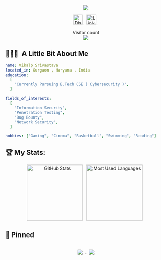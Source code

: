 
<!--
**KnightHoodVK/KnightHoodVK** is a ✨ _special_ ✨ repository because its `README.md` (this file) appears on your GitHub profile.

Here are some ideas to get you started:

- 🔭 I’m currently working on ...
- 🌱 I’m currently learning ...
- 👯 I’m looking to collaborate on ...
- 🤔 I’m looking for help with ...
- 💬 Ask me about ...
- 📫 How to reach me: ...
- 😄 Pronouns: ...
- ⚡ Fun fact: ...
-->

<p align="center">
  <img src="https://capsule-render.vercel.app/api?text=Hello%20There!👋&animation=fadeIn&type=waving&color=gradient&height=100"/>
</p>

<p align="center">
  <a target="_blank"href="https://www.discord.com/users/743485136280223754"/>
    <img alt="Discord" src="https://img.shields.io/static/v1?message=Discord&logo=discord&label=&color=7289DA&logoColor=white&labelColor=&style=for-the-badge" height="30" />
  </a>&nbsp;
  <a target="_blank"href="https://www.linkedin.com/in/vikalp-srivastava"/>
    <img alt="LinkedIn" src="https://img.shields.io/badge/linkedin-%230077B5.svg?style=for-the-badge&logo=linkedin&logoColor=white" height="30" />
  </a>&nbsp;
</p>

<p align="center"> 
  Visitor count<br>
  <img src="https://profile-counter.glitch.me/KnightHoodVK/count.svg" />
</p>

<h2> 👨🏻‍💻 &nbsp;A Little Bit About Me</h2>

```yaml
name: Vikalp Srivastava
located_in: Gurgaon , Haryana , India
education:
  [
    "Currently Pursuing B.Tech CSE ( Cybersecurity )",
  ]

fields_of_interests:
  [
    "Information Security",
    "Penetration Testing",
    "Bug Bounty",
    "Network Security",
  ]

hobbies: ["Gaming", "Cinema", "Basketball", "Swimming", "Reading"]
```

## 🏆 My Stats:

<p align="center">
    <img height=175 alt="GitHub Stats" src="https://github-readme-stats.vercel.app/api?username=KnightHoodVK&show_icons=true&count_private=true&theme=tokyonight" />&nbsp;&nbsp;
    <img height=175 alt="Most Used Languages" src="https://github-readme-stats.vercel.app/api/top-langs/?username=KnightHoodVK&layout=compact&theme=tokyonight" />&nbsp;&nbsp;
</p>

## 📌 Pinned
<p align="center">
  <a href="https://github.com/KnightHoodVK/Cyber-Security">
    <img align="center" style="margin:1rem 0.5rem" src="https://github-readme-stats.vercel.app/api/pin/?username=KnightHoodVK&repo=Cyber-Security&theme=tokyonight" />
  </a>
  <a href="https://github.com/KnightHoodVK/Web-and-Other">
    <img align="center" style="margin:0.5rem" src="https://github-readme-stats.vercel.app/api/pin/?username=KnightHoodVK&repo=Web-and-Other&theme=tokyonight"/>
  </a>
</p>
